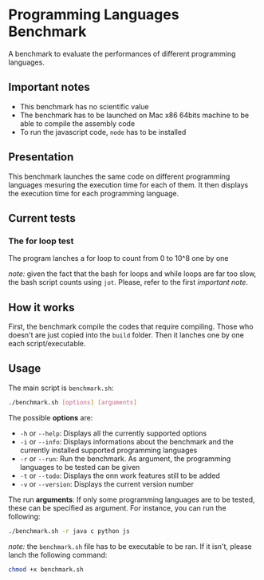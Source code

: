 # Programming Languages Benchmark
A benchmark to evaluate the performances of different programming languages.

## Important notes
 * This benchmark has no scientific value
 * The benchmark has to be launched on Mac x86 64bits machine to be able to compile the assembly code
 * To run the javascript code, ```node``` has to be installed

## Presentation
This benchmark launches the same code on different programming languages mesuring the execution time for each of them. It then displays the execution time for each programming language.

## Current tests
### The for loop test
The program lanches a for loop to count from 0 to 10^8 one by one

*note:* given the fact that the bash for loops and while loops are far too slow, the bash script counts using ```jot```. Please, refer to the first *important note*.

## How it works
First, the benchmark compile the codes that require compiling. Those who doesn't are just copied into the ```build``` folder.
Then it lanches one by one each script/executable.

## Usage
The main script is ```benchmark.sh```:
```bash
./benchmark.sh [options] [arguments]
```

The possible **options** are:
 * ```-h``` or ```--help```: Displays all the currently supported options
 * ```-i``` or ```--info```: Displays informations about the benchmark and the currently installed supported programming languages
 * ```-r``` or ```--run```: Run the benchmark. As argument, the programming languages to be tested can be given
 * ```-t``` or ```--todo```: Displays the onn work features still to be added
 * ```-v``` or ```--version```: Displays the current version number

The run **arguments**:
If only some programming languages are to be tested, these can be specified as argument. For instance, you can run the following:
```bash
./benchmark.sh -r java c python js
```


*note:* the ```benchmark.sh``` file has to be executable to be ran. If it isn't, please lanch the following command:
```bash
chmod +x benchmark.sh
```
